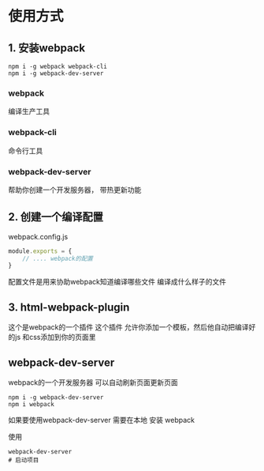 # 使用方式

## 1. 安装webpack

```shell
npm i -g webpack webpack-cli
npm i -g webpack-dev-server
```

### webpack
编译生产工具

### webpack-cli
命令行工具

### webpack-dev-server
帮助你创建一个开发服务器， 带热更新功能


## 2. 创建一个编译配置

webpack.config.js

```js
module.exports = {
    // .... webpack的配置
}
```

配置文件是用来协助webpack知道编译哪些文件 编译成什么样子的文件

## 3. html-webpack-plugin

这个是webpack的一个插件
这个插件 允许你添加一个模板，然后他自动把编译好的js 和css添加到你的页面里

## webpack-dev-server

webpack的一个开发服务器
可以自动刷新页面更新页面

```shell
npm i -g webpack-dev-server
npm i webpack
```

如果要使用webpack-dev-server 需要在本地 安装 webpack

使用
```shell
webpack-dev-server 
# 启动项目
```